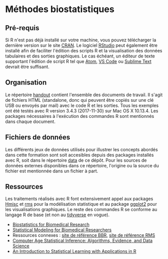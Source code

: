# Méthodes biostatistiques

## Pré-requis

Si R n'est pas déjà installé sur votre machine, vous pouvez télécharger la dernière version sur le site [CRAN](http://cran.r-project.org). Le logiciel [RStudio](http://www.rstudio.com) peut également être installé afin de faciliter l'édition des scripts R et la visualisation des données tabulaires et des sorties graphiques. Le cas échéant, un éditeur de texte supportant l'édition de script R tel que [Atom](https://atom.io), [VS Code](https://code.visualstudio.com) ou [Sublime Text](https://www.sublimetext.com) devrait être suffisant.

## Organisation

Le répertoire [handout](https://github.com/even4void/rstats-biostats/tree/master/handout) contient l'ensemble des documents de travail. Il s'agit de fichiers HTML (standalone, donc qui peuvent être copiés sur une clé USB ou envoyés par mail) avec le code R et les sorties. Tous les exemples ont été testés avec R version 3.4.3 (2017-11-30) sur Mac OS X 10.13.4. Les packages nécessaires à l'exécution des commandes R sont mentionnés dans chaque document.

## Fichiers de données

Les différents jeux de données utilisés pour illustrer les concepts abordés dans cette formation sont soit accesibles depuis des packages installés avec R, soit dans le répertoire [data](https://github.com/even4void/rstats-biostats/tree/master/data) de ce dépôt. Pour les sources de données externes disponibles dans ce répertoire, l'origine ou la source du fichier est mentionnée dans un fichier à part.


## Ressources

Les traitements réalisés avec R font extensivement appel aux packages [Hmisc](https://cran.r-project.org/web/packages/Hmisc/index.html) et [rms](https://cran.r-project.org/web/packages/rms/index.html) pour la modélisation statistique et au package [ggplot2](http://ggplot2.tidyverse.org) pour les visualisations graphiques. Le reste des commandes R se conforme au langage R de base (et non au [tidyverse](https://www.tidyverse.org) en vogue).

- [Biostatistics for Biomedical Research](http://fharrell.com/doc/bbr.pdf)
- [Statistical Modeling for Biomedical Researchers](http://biostat.mc.vanderbilt.edu/dupontwd/wddtext/)
- Ressources connexes : [site de référence BBR](http://biostat.mc.vanderbilt.edu/wiki/Main/ClinStat), [site de référence RMS](http://biostat.mc.vanderbilt.edu/wiki/Main/RmS)
- [Computer Age Statistical Inference: Algorithms, Evidence, and Data Science](https://web.stanford.edu/~hastie/CASI/)
- [An Introduction to Statistical Learning with Applications in R](http://www-bcf.usc.edu/~gareth/ISL/)
